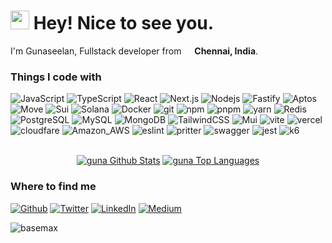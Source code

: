 <h1><img src="https://emojis.slackmojis.com/emojis/images/1531849430/4246/blob-sunglasses.gif?1531849430" width="30"/> Hey! Nice to see you.</h1>
<p>I'm Gunaseelan, Fullstack developer from <img src="https://cdn-icons-png.flaticon.com/512/3909/3909444.png" width="13"/> <b>Chennai, India</b>. </p>

<h3>Things I code with</h3>

<p>
  <img alt="JavaScript" src="https://img.shields.io/badge/-JavaScript-F7DF1E?style=for-the-badge&logo=javascript&logoColor=white" />
  <img alt="TypeScript" src="https://img.shields.io/badge/-TypeScript-3178C6?style=for-the-badge&logo=typescript&logoColor=white" />
  <img alt="React" src="https://img.shields.io/badge/-React.js-61DAFB?style=for-the-badge&logo=react&logoColor=white" />
  <img alt="Next.js" src="https://img.shields.io/badge/-Next.js-000000?style=for-the-badge&logo=nextdotjs&logoColor=white" />
  <img alt="Nodejs" src="https://img.shields.io/badge/-Nodejs-5FA04E?style=for-the-badge&logo=Node.js&logoColor=white" />
  <img alt="Fastify" src="https://img.shields.io/badge/-Fastify-000000?style=for-the-badge&logo=fastify&logoColor=white" />
  <img alt="Aptos" src="https://img.shields.io/badge/-Aptos-000000?style=for-the-badge&logoColor=white" />
  <img alt="Move" src="https://img.shields.io/badge/-Move-000000?style=for-the-badge&logoColor=white" />
  <img alt="Sui" src="https://img.shields.io/badge/-Sui-4DA2FF?style=for-the-badge&logo=sui&logoColor=white" />
  <img alt="Solana" src="https://img.shields.io/badge/-Solana-9945FF?style=for-the-badge&logo=solana&logoColor=white" />
  <img alt="Docker" src="https://img.shields.io/badge/-Docker-2496ED?style=for-the-badge&logo=docker&logoColor=white" />
  <img alt="git" src="https://img.shields.io/badge/-Git-F05032?style=for-the-badge&logo=git&logoColor=white" />
  <img alt="npm" src="https://img.shields.io/badge/-NPM-CB3837?style=for-the-badge&logo=npm&logoColor=white" />
  <img alt="pnpm" src="https://img.shields.io/badge/-PNPM-F69220?style=for-the-badge&logo=pnpm&logoColor=white" />
  <img alt="yarn" src="https://img.shields.io/badge/-yarn-2C8EBB?style=for-the-badge&logo=yarn&logoColor=white" />
  <img alt="Redis" src="https://img.shields.io/badge/-Redis-FF4438?style=for-the-badge&logo=redis&logoColor=white" />
  <img alt="PostgreSQL" src="https://img.shields.io/badge/-PostgreSQL-4169E1?style=for-the-badge&logo=postgresql&logoColor=white" />
  <img alt="MySQL" src="https://img.shields.io/badge/-MySQL-4479A1?style=for-the-badge&logo=mysql&logoColor=white" />
  <img alt="MongoDB" src="https://img.shields.io/badge/-MongoDB-47A248?style=for-the-badge&logo=mongodb&logoColor=white" />
  <img alt="TailwindCSS" src="https://img.shields.io/badge/-TailwindCSS-06B6D4?style=for-the-badge&logo=tailwindcss&logoColor=white" />
  <img alt="Mui" src="https://img.shields.io/badge/-mui-007FFF?style=for-the-badge&logo=mui&logoColor=white" />
  <img alt="vite" src="https://img.shields.io/badge/-vite-646CFF?style=for-the-badge&logo=vite&logoColor=white" />
  <img alt="vercel" src="https://img.shields.io/badge/-vercel-000000?style=for-the-badge&logo=vercel&logoColor=white" />
  <img alt="cloudfare" src="https://img.shields.io/badge/-cloudfare-F38020?style=for-the-badge&logo=cloudflare&logoColor=white" />
  <img alt="Amazon_AWS" src="https://img.shields.io/badge/-Amazon_AWS-232F3E?style=for-the-badge&logo=amazonwebservices&logoColor=white" />
  <img alt="eslint" src="https://img.shields.io/badge/-eslint-4B32C3?style=for-the-badge&logo=eslint&logoColor=white" />
  <img alt="pritter" src="https://img.shields.io/badge/-prettier-F7B93E?style=for-the-badge&logo=prettier&logoColor=white" />
  <img alt="swagger" src="https://img.shields.io/badge/-swagger-85EA2D?style=for-the-badge&logo=swagger&logoColor=white" />
  <img alt="jest" src="https://img.shields.io/badge/-jest-C21325?style=for-the-badge&logo=jest&logoColor=white" />
  <img alt="k6" src="https://img.shields.io/badge/-k6-7D64FF?style=for-the-badge&logo=k6&logoColor=white" />

</p>

<p align="center">
  <br/>
    <a href="https://github.com/gunaseelan25"><img alt="guna Github Stats" src="https://github-readme-stats-git-masterrstaa-rickstaa.vercel.app/api?username=gunaseelan25&theme=tokyonight&show_icons=true" /></a>
  <a href="https://github.com/gunaseelan25"><img alt="guna Top Languages" src="https://github-readme-stats-git-masterrstaa-rickstaa.vercel.app/api/top-langs/?username=gunaseelan25&langs_count=8&count_private=true&layout=compact&theme=tokyonight&show_icons=true" /></a>
  <br/>
</p>

<h3>Where to find me</h3>
<p><a href="https://github.com/gunaseelan25" target="_blank"><img alt="Github" src="https://img.shields.io/badge/GitHub-%2312100E.svg?&style=for-the-badge&logo=Github&logoColor=white" /></a> <a href="https://x.com/Gunaseelan_25" target="_blank"><img alt="Twitter" src="https://img.shields.io/badge/twitter-%231DA1F2.svg?&style=for-the-badge&logo=x&logoColor=white" /></a> <a href="https://www.linkedin.com/in/gunaseelan25" target="_blank"><img alt="LinkedIn" src="https://img.shields.io/badge/linkedin-%230077B5.svg?&style=for-the-badge&logo=linkedin&logoColor=white" /></a> <a href="https://medium.com/@gunaon2509" target="_blank"><img alt="Medium" src="https://img.shields.io/badge/medium-%2312100E.svg?&style=for-the-badge&logo=medium&logoColor=white" /></a>
</p>

<img align ="left" src="https://komarev.com/ghpvc/?username=gunaseelan25&label=Profile%20views&color=0e75b6&style=flat" alt="basemax">


